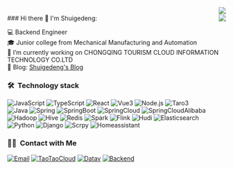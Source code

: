 <a>
<img align="right" src="https://github-readme-stats.vercel.app/api?username=shuigedeng&icon_color=CE1D2D&text_color=718096&bg_color=ffffff&show_icons=true&theme=radical&hide_border=true" />
  <a/>
<br>
<a>
<img  align="right" src="https://github-readme-stats.vercel.app/api/top-langs/?username=shuigedeng&layout=compact&hide_border=true" />
  <a/>
### Hi there 👋 I'm Shuigedeng:

💻 Backend Engineer<br>
🎓 Junior college from Mechanical Manufacturing and Automation<br>
🔭 I’m currently working on CHONGQING TOURISM CLOUD INFORMATION TECHNOLOGY CO.LTD<br>
📝 Blog: [Shuigedeng's Blog](https://blog.taotaocloud.top/)<br>

### 🛠 &nbsp;Technology stack
![JavaScript](https://img.shields.io/badge/-JavaScript-green)
![TypeScript](https://img.shields.io/badge/-TypeScript-red)
![React](https://img.shields.io/badge/-React-orange)
![Vue3](https://img.shields.io/badge/-Vue3-yellow)
![Node.js](https://img.shields.io/badge/-Nodejs-blue)
![Taro3](https://img.shields.io/badge/-Taro3-yellow)
<br>
![Java](https://img.shields.io/badge/-JAVA-green)
![Spring](https://img.shields.io/badge/-Spring-blue)
![SpringBoot](https://img.shields.io/badge/-SpringBoot-lightgrey)
![SpringCloud](https://img.shields.io/badge/-SpringCloud-red)
![SpringCloudAlibaba](https://img.shields.io/badge/-SpringCloudAlibaba-orange)
<br>
![Hadoop](https://img.shields.io/badge/-Hadoop-brightgreen)
![Hive](https://img.shields.io/badge/-Hive-yellow)
![Redis](https://img.shields.io/badge/-Redis-red)
![Spark](https://img.shields.io/badge/-Spark-blue)
![Flink](https://img.shields.io/badge/-Flink-yellow)
![Hudi](https://img.shields.io/badge/-Hudi-lightgrey)
![Elasticsearch](https://img.shields.io/badge/-Elasticsearch-yellowgreen)
<br>
![Python](https://img.shields.io/badge/-Python-green)
![Django](https://img.shields.io/badge/-Django-blue)
![Scrpy](https://img.shields.io/badge/-Scrpy-brightgreen)
![Homeassistant](https://img.shields.io/badge/-Homeassistant-orange)

### 🤝🏻 &nbsp;Contact with Me
<a href="981376577@qq.com"><img alt="Email" src="https://img.shields.io/badge/-Email-green"></a>
<a href="https://taotaocloud.top"><img alt="TaoTaoCloud" src="https://img.shields.io/badge/-TaoTaoCloud-red"></a>
<a href="https://datav.taotaocloud.top/"><img alt="Datav" src="https://img.shields.io/badge/-Datav-yellow"></a>
<a href="https://backend.taotaocloud.top/"><img alt="Backend" src="https://img.shields.io/badge/-Backend-blue"></a>
